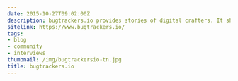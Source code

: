```yaml
---
date: 2015-10-27T09:02:00Z
description: bugtrackers.io provides stories of digital crafters. It shows people behind bits, pixels and bug reports. bugtrackers.io is your resource for web development.
sitelink: https://www.bugtrackers.io/
tags:
- blog
- community
- interviews
thumbnail: /img/bugtrackersio-tn.jpg
title: bugtrackers.io
---
```



